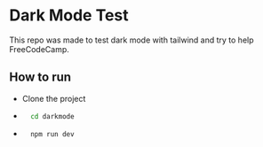 # Dark Mode Test
This repo was made to test dark mode with tailwind and try to help FreeCodeCamp.

## How to run
- Clone the project
- ```bash
    cd darkmode
    ```
- ```bash
    npm run dev
    ```